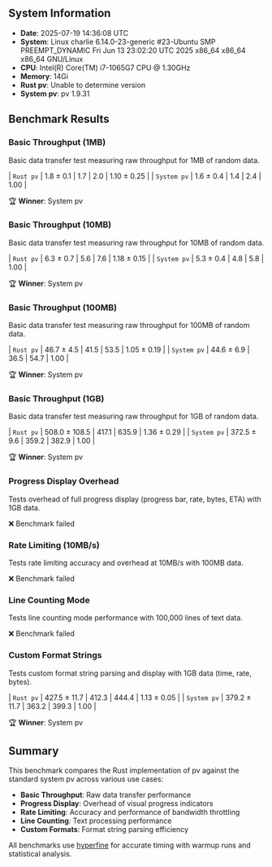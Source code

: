 ## System Information

- **Date**: 2025-07-19 14:36:08 UTC
- **System**: Linux charlie 6.14.0-23-generic #23-Ubuntu SMP PREEMPT_DYNAMIC Fri Jun 13 23:02:20 UTC 2025 x86_64 x86_64 x86_64 GNU/Linux
- **CPU**: Intel(R) Core(TM) i7-1065G7 CPU @ 1.30GHz
- **Memory**: 14Gi
- **Rust pv**: Unable to determine version
- **System pv**: pv 1.9.31

## Benchmark Results

### Basic Throughput (1MB)

Basic data transfer test measuring raw throughput for 1MB of random data.

| `Rust pv` | 1.8 ± 0.1 | 1.7 | 2.0 | 1.10 ± 0.25 |
| `System pv` | 1.6 ± 0.4 | 1.4 | 2.4 | 1.00 |

🏆 **Winner**: System pv

### Basic Throughput (10MB)

Basic data transfer test measuring raw throughput for 10MB of random data.

| `Rust pv` | 6.3 ± 0.7 | 5.6 | 7.6 | 1.18 ± 0.15 |
| `System pv` | 5.3 ± 0.4 | 4.8 | 5.8 | 1.00 |

🏆 **Winner**: System pv

### Basic Throughput (100MB)

Basic data transfer test measuring raw throughput for 100MB of random data.

| `Rust pv` | 46.7 ± 4.5 | 41.5 | 53.5 | 1.05 ± 0.19 |
| `System pv` | 44.6 ± 6.9 | 36.5 | 54.7 | 1.00 |

🏆 **Winner**: System pv

### Basic Throughput (1GB)

Basic data transfer test measuring raw throughput for 1GB of random data.

| `Rust pv` | 508.0 ± 108.5 | 417.1 | 635.9 | 1.36 ± 0.29 |
| `System pv` | 372.5 ± 9.6 | 359.2 | 382.9 | 1.00 |

🏆 **Winner**: System pv

### Progress Display Overhead

Tests overhead of full progress display (progress bar, rate, bytes, ETA) with 1GB data.

❌ Benchmark failed

### Rate Limiting (10MB/s)

Tests rate limiting accuracy and overhead at 10MB/s with 100MB data.

❌ Benchmark failed

### Line Counting Mode

Tests line counting mode performance with 100,000 lines of text data.

❌ Benchmark failed

### Custom Format Strings

Tests custom format string parsing and display with 1GB data (time, rate, bytes).

| `Rust pv` | 427.5 ± 11.7 | 412.3 | 444.4 | 1.13 ± 0.05 |
| `System pv` | 379.2 ± 11.7 | 363.2 | 399.3 | 1.00 |

🏆 **Winner**: System pv

## Summary

This benchmark compares the Rust implementation of pv against the standard system pv across various use cases:

- **Basic Throughput**: Raw data transfer performance
- **Progress Display**: Overhead of visual progress indicators
- **Rate Limiting**: Accuracy and performance of bandwidth throttling
- **Line Counting**: Text processing performance
- **Custom Formats**: Format string parsing efficiency

All benchmarks use [hyperfine](https://github.com/sharkdp/hyperfine) for accurate timing with warmup runs and statistical analysis.
